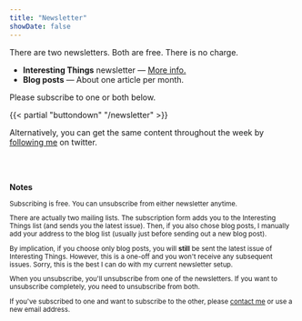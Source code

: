```yaml
---
title: "Newsletter"
showDate: false
---
```


There are two newsletters. Both are free. There is no charge.

* **Interesting Things** newsletter &mdash; [More info.](/interesting-things/)
* **Blog posts** &mdash; About one article per month.

Please subscribe to one or both below.

{{< partial "buttondown" "/newsletter" >}}

Alternatively, you can get the same content throughout the week by [following me](https://twitter.com/bengtanAU) on twitter.

<br /><br />

**Notes**

<div style="font-size: smaller;">
Subscribing is free. You can unsubscribe from either newsletter anytime.

There are actually two mailing lists. The subscription form adds you to the Interesting Things list (and sends you the latest issue). Then, if you also chose blog posts, I manually add your address to the blog list (usually just before sending out a new blog post).

By implication, if you choose only blog posts, you will **still** be sent the latest issue of Interesting Things. However, this is a one-off and you won't receive any subsequent issues. Sorry, this is the best I can do with my current newsletter setup.

When you unsubscribe, you'll unsubscribe from one of the newsletters. If you want to unsubscribe completely, you need to unsubscribe from both.

If you've subscribed to one and want to subscribe to the other, please [contact me](/about) or use a new email address.
</div>